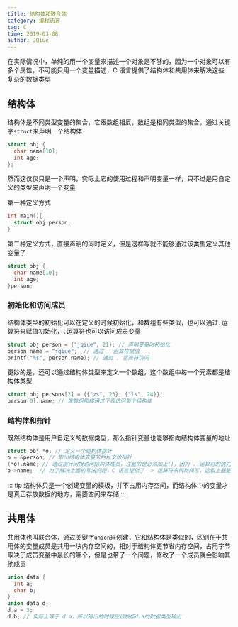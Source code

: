 ```yaml
---
title: 结构体和联合体
category: 编程语言
tag: C
time: 2019-03-08
author: JQiue
---
```


在实际情况中，单纯的用一个变量来描述一个对象是不够的，因为一个对象可以有多个属性，不可能只用一个变量描述，C 语言提供了结构体和共用体来解决这些复杂的数据类型

## 结构体

结构体是不同类型变量的集合，它跟数组相反，数组是相同类型的集合，通过关键字`struct`来声明一个结构体

```c
struct obj {
  char name[10];
  int age;
};
```

然而这仅仅只是一个声明，实际上它的使用过程和声明变量一样，只不过是用自定义的类型来声明一个变量

第一种定义方式

```c
int main(){
  struct obj person;
}
```

第二种定义方式，直接声明的同时定义，但是这样写就不能够通过该类型定义其他变量了

```c
struct obj {
  char name[10];
  int age;
}person;
```

### 初始化和访问成员

结构体类型的初始化可以在定义的时候初始化，和数组有些类似，也可以通过`.`运算符来赋值初始化，`.`运算符也可以访问成员变量

```c
struct obj person = {"jqiue", 21}; // 声明变量时初始化
person.name = "jqiue";  // 通过 . 运算符赋值
printf("%s", person.name); // 通过 . 运算符访问
```

更妙的是，还可以通过结构体类型来定义一个数组，这个数组中每一个元素都是结构体类型

```c
struct obj persons[2] = {{"zs", 23}, {"ls", 24}};
person[0].name; // 像数组那样通过下表访问每个结构体
```

### 结构体和指针

既然结构体是用户自定义的数据类型，那么指针变量也能够指向结构体变量的地址

```c
struct obj *o; // 定义一个结构体指针
o = &person; // 取出结构体变量的地址交给指针
(*o).name; // 通过指针间接访问结构体成员，注意的是必须加上()，因为 . 运算符的优先级高于 * 运算符
o->name;  // 为了解决上面的写法问题，C 语言提供了 -> 运算符来帮助简写，这和上面是等价的
```

::: tip
结构体只是一个创建变量的模板，并不占用内存空间，而结构体中的变量才是真正存放数据的地方，需要空间来存储
:::

## 共用体

共用体也叫联合体，通过关键字`union`来创建，它和结构体是类似的，区别在于共用体的变量成员是共用一块内存空间的，相对于结构体更节省内存空间，占用字节取决于成员变量中最长的哪个，但是也带了一个问题，修改了一个成员就会影响其他成员

```c
union data {
  int a;
  char b;
}
union data d;
d.a = 3;
d.b; // 实际上等于 d.a，所以输出的时候应该按照d.a的数据类型输出
```
